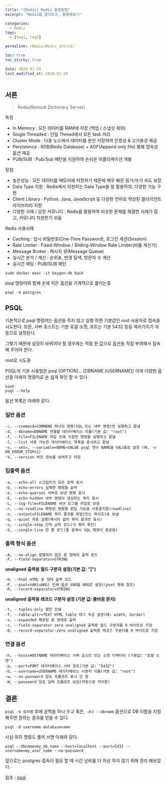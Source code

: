 ```yaml
---
title: "[Redis] Redis 활용방법"
excerpt: "Redis를 알아보고, 활용해보기"

categories:
  - Redis
tags:
  - [tag1, tag2]

permalink: /Redis/Redis_intro1/

toc: true
toc_sticky: true

date: 2024-01-29
last_modified_at: 2024-01-29
---
```


## 서론
> Redis(Remodt Dictionary Server)

특징
- In Memory : 모든 데이터를 RAM에 저장 (백업 / 스냅샷 제외)
- Single Threaded : 단일 Thread에서 모든 task 처리
- Cluster Mode : 다중 노드에서 데이터를 분산 저장하여 안정성 & 고가용성 제공
- Persistence : RDB(Redis Database) + AOF(Append only file) 통해 영속성 옵션 제공
- PUB/SUB : Pub/Sub 패턴을 지원하여 손쉬운 어플리케이션 개발 

장점
- 높은성능 : 모든 데이터를 메모리에 저장하기 때문에 매우 빠른 읽기/쓰기 속도 보장
- Data Type 지원 : Redis에서 지원하는 Data Type을 잘 활용하여, 다양한 기능 구현
- Client Library : Python, Java, JavaScript 등 다양한 언어로 작성된 클라이언트 라이브러리 지원 
- 다양한 사례 / 강한 커뮤니티 : Redis를 활용하여 비슷한 문제를 해결한 사례가 많고, 커뮤니티 지원받기 쉬움

Redis 사용사례
- Caching : 임시 비밀번호(One-Time Password), 로그인 세션(Session)
- Rate Limiter : Fixed-Window / Sliding-Window Rate Limiter(비율 계산기)
- Message Broker : 메시지 큐(Message Queue)
- 실시간 분석 / 계산 : 순위표, 반경 탐색, 방문자 수 계산
- 실시간 채팅 : PUB/SUB 패턴


```
sudo docker exec -it keygen-db bash
```

psql 명령어와 함께 손에 익은 옵션을 기계적으로 붙이는중
```
psql -U postgres
```

## PSQL
기본적으로 psql 명령어는 옵션을 주지 않고 실행 하면 기본값인 root 사용자로 접속을 시도한다. 
또한, 서버 호스트는 기본 로컬 소켓, 포트는 기본 5432 등등 여러가지가 자동으로 설정된다.

그렇기 때문에 설정이 바뀌어야 할 경우에는 적절 한 값으로 옵션을 직접 부여해서 접속 해 주어야 한다.

root로 시도중

PSQL의 기본 사용법은 psql [OPTION]... [DBNAME [USERNAME]] 이며 다양한 옵션을 아래의 명령어로 손 쉽게 확인 할 수 있다.

```
bash
psql --help
```
옵션 목록은 아래와 같다.

### 일반 옵션
```
-c, --command=COMMAND 하나의 명령(SQL 또는 내부 명령)만 실행하고 끝냄
-d, --dbname=DBNAME 연결할 데이터베이스 이름(기본 값: "root")
-f, --file=FILENAME 파일 안에 지정한 명령을 실행하고 끝냄
-l, --list 사용 가능한 데이터베이스 목록을 표시하고 끝냄
-v, --set=, --variable=NAME=VALUE psql 변수 NAME을 VALUE로 설정 (예, -v ON_ERROR_STOP=1)
-V, --version 버전 정보를 보여주고 마침
```
### 입출력 옵션
```
-a, --echo-all 스크립트의 모든 입력 표시
-b, --echo-errors 실패한 명령들 출력
-e, --echo-queries 서버로 보낸 명령 표시
-E, --echo-hidden 내부 명령이 생성하는 쿼리 표시
-L, --log-file=FILENAME 세션 로그를 파일로 보냄
-n, --no-readline 확장된 명령행 편집 기능을 사용중지함(readline)
-o, --output=FILENAME 쿼리 결과를 파일(또는 파이프)로 보냄
-q, --quiet 자동 실행(메시지 없이 쿼리 결과만 표시)
-s, --single-step 단독 순차 모드(각 쿼리 확인)
-S, --single-line 한 줄 모드(줄 끝에서 SQL 명령이 종료됨)
```
### 출력 형식 옵션
```
-A, --no-align 정렬되지 않은 표 형태의 출력 모드
-F, --field-separator=STRING
```
**unaligned 출력용 필드 구분자 설정(기본 값: "|")**
```
-H, --html HTML 표 형태 출력 모드
-P, --pset=VAR[=ARG] 인쇄 옵션 VAR을 ARG로 설정(\pset 명령 참조)
-R, --record-separator=STRING
```
**unaligned 출력용 레코드 구분자 설정 (기본 값: 줄바꿈 문자)**
```
-t, --tuples-only 행만 인쇄
-T, --table-attr=TEXT HTML table 태그 속성 설정(예: width, border)
-x, --expanded 확장된 표 형태로 출력
-z, --field-separator-zero unaligned 출력용 필드 구분자를 0 바이트로 지정
-0, --record-separator-zero unaligned 출력용 레코드 구분자를 0 바이트로 지정
```
### 연결 옵션
```
-h, --host=HOSTNAME 데이터베이스 서버 호스트 또는 소켓 디렉터리 (기본값: "로컬 소켓")
-p, --port=PORT 데이터베이스 서버 포트(기본 값: "5432")
-U, --username=USERNAME 데이터베이스 사용자 이름(기본 값: "root")
-w, --no-password 암호 프롬프트 표시 안 함
-W, --password 암호 입력 프롬프트 보임(자동으로 처리함)
```
## 결론
`psql -U 유저명` 후에 공백을 하나 두고 혹은, `-d나 --dbname` 옵션으로 DB 이름을 지정해주면 원하는 결과를 얻을 수 있다.


```
psql -U username databasename
```
사실 위의 명령도 풀어 쓰면 아래와 같다.
```
psql --dbname=my_db_name --host=localhost --port=5432 --username=my_user_name --no-password
```
앞으로는 postgres 접속이 필요 할 때 시간 낭비를 더 이상 하지 않기 위해 정리 해보았다.


참조 : [qsql]([https://www.postgresql.org/docs/current/app-psql.html])
